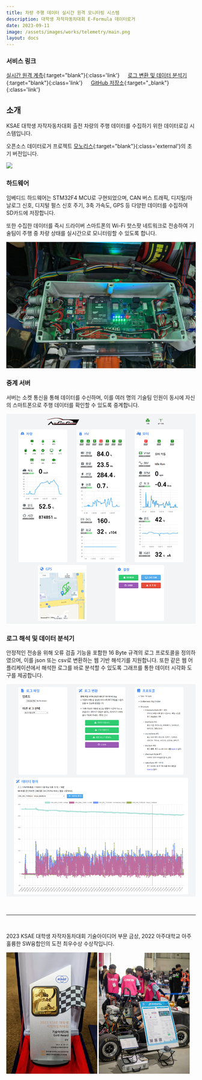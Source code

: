 ```yaml
---
title: 차량 주행 데이터 실시간 원격 모니터링 시스템
description: 대학생 자작자동차대회 E-Formula 데이터로거
date: 2023-09-11
image: /assets/images/works/telemetry/main.png
layout: docs
---
```


### 서비스 링크
[실시간 원격 계측](https://a-fa.luftaquila.io/telemetry){:target="blank"}{:class='link'}
&emsp;
[로그 변환 및 데이터 분석기](https://a-fa.luftaquila.io/telemetry/review){:target="blank"}{:class='link'}
&emsp;
[GitHub 저장소](https://github.com/luftaquila/a-fa-telemetry){:target="_blank"}{:class='link'}

## 소개

KSAE 대학생 자작자동차대회 출전 차량의 주행 데이터를 수집하기 위한 데이터로깅 시스템입니다.

오픈소스 데이터로거 프로젝트 [모노리스](https://github.com/luftaquila/monolith){:target="blank"}{:class='external'}의 초기 버전입니다.

![](/assets/images/works/telemetry/poster.jpg)

### 하드웨어
임베디드 하드웨어는 STM32F4 MCU로 구현되었으며, CAN 버스 트래픽, 디지털/아날로그 신호, 디지털 펄스 신호 주기, 3축 가속도, GPS 등 다양한 데이터를 수집하여 SD카드에 저장합니다.

또한 수집한 데이터를 즉시 드라이버 스마트폰의 Wi-Fi 핫스팟 네트워크로 전송하여 기술팀이 주행 중 차량 상태를 실시간으로 모니터링할 수 있도록 합니다.

![](/assets/posts/e-formula/2023-08-29-lv-introduction/lv.jpg)

### 중계 서버
서버는 소켓 통신을 통해 데이터를 수신하며, 이를 여러 명의 기술팀 인원이 동시에 자신의 스마트폰으로 주행 데이터를 확인할 수 있도록 중계합니다.

![](/assets/images/works/telemetry/telemetry.png)

### 로그 해석 및 데이터 분석기
안정적인 전송을 위해 오류 검출 기능을 포함한 16 Byte 규격의 로그 프로토콜을 정의하였으며, 이를 json 또는 csv로 변환하는 웹 기반 해석기를 지원합니다. 또한 같은 웹 어플리케이션에서 해석한 로그를 바로 분석할 수 있도록 그래프를 통한 데이터 시각화 도구를 제공합니다.

![](/assets/images/works/telemetry/data.png)

<br>
<hr>
<br>

2023 KSAE 대학생 자작자동차대회 기술아이디어 부문 금상, 2022 아주대학교 아주 훌륭한 SW융합인의 도전 최우수상 수상작입니다.

<div class='center'>
    <img src='/assets/images/works/telemetry/trophy.jpg' style='width: 48%'>
    <img src='/assets/images/works/telemetry/panel.jpg' style='width: 48%'>
</div>

<style>
img {
    max-height: none!important;
}
</style>
